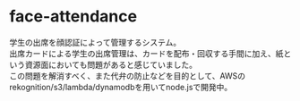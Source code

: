 # face-attendance

学生の出席を顔認証によって管理するシステム。  
出席カードによる学生の出席管理は、カードを配布・回収する手間に加え、紙という資源面においても問題があると感じていました。  
この問題を解消すべく、また代弁の防止などを目的として、AWSのrekognition/s3/lambda/dynamodbを用いてnode.jsで開発中。
